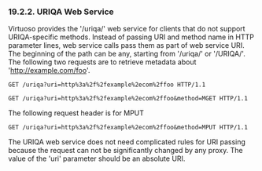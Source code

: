<div>

<div>

<div>

<div>

### 19.2.2. URIQA Web Service

</div>

</div>

</div>

Virtuoso provides the '/uriqa/' web service for clients that do not
support URIQA-specific methods. Instead of passing URI and method name
in HTTP parameter lines, web service calls pass them as part of web
service URI. The beginning of the path can be any, starting from
'/uriqa/' or '/URIQA/'. The following two requests are to retrieve
metadata about 'http://example.com/foo'.

``` programlisting
GET /uriqa?uri=http%3a%2f%2fexample%2ecom%2ffoo HTTP/1.1
```

``` programlisting
GET /uriqa?uri=http%3a%2f%2fexample%2ecom%2ffoo&method=MGET HTTP/1.1
```

The following request header is for MPUT

``` programlisting
GET /uriqa?uri=http%3a%2f%2fexample%2ecom%2ffoo&method=MPUT HTTP/1.1
```

The URIQA web service does not need complicated rules for URI passing
because the request can not be significantly changed by any proxy. The
value of the 'uri' parameter should be an absolute URI.

</div>
